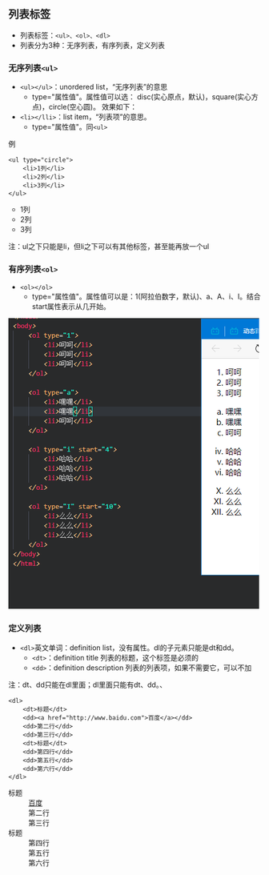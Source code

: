 ## 列表标签

* 列表标签：`<ul>、<ol>、<dl>`
* 列表分为3种：无序列表，有序列表，定义列表


### 无序列表`<ul>`

* `<ul></ul>`：unordered list，“无序列表”的意思
  * type="属性值"。属性值可以选： disc(实心原点，默认)，square(实心方点)，circle(空心圆)。 效果如下：
* `<li></lli>`：list item，“列表项”的意思。
  * type="属性值"。同`<ul>`

例

    <ul type="circle">
        <li>1列</li>
        <li>2列</li>
        <li>3列</li>
    </ul>

<ul type="circle">
        <li>1列</li>
        <li>2列</li>
        <li>3列</li>
    </ul>


注：ul之下只能是li，但li之下可以有其他标签，甚至能再放一个ul

### 有序列表`<ol>`

* `<ol></ol>`
  * type="属性值"。属性值可以是：1(阿拉伯数字，默认)、a、A、i、I。结合start属性表示从几开始。

![](img/有序列表.png)


### 定义列表

* `<dl>`英文单词：definition list，没有属性。dl的子元素只能是dt和dd。
  * `<dt>`：definition title 列表的标题，这个标签是必须的
  * `<dd>`：definition description 列表的列表项，如果不需要它，可以不加

注：dt、dd只能在dl里面；dl里面只能有dt、dd。、


    <dl>
        <dt>标题</dt>
        <dd><a href="http://www.baidu.com">百度</a></dd>
        <dd>第二行</dd>
        <dd>第三行</dd>
        <dt>标题</dt>
        <dd>第四行</dd>
        <dd>第五行</dd>
        <dd>第六行</dd>
    </dl>


<dl>
	<dt>标题</dt>
	<dd><a href="http://www.baidu.com">百度</a></dd>
	<dd>第二行</dd>
	<dd>第三行</dd>
	<dt>标题</dt>
	<dd>第四行</dd>
	<dd>第五行</dd>
	<dd>第六行</dd>
</dl>

